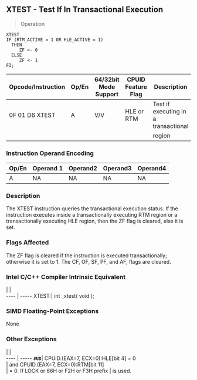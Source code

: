 ## XTEST  -  Test If In Transactional Execution

> Operation

``` slim
XTEST
IF (RTM_ACTIVE = 1 OR HLE_ACTIVE = 1)
  THEN
     ZF <- 0
  ELSE
     ZF <- 1
FI;

```

 Opcode/Instruction| Op/En| 64/32bit Mode Support| CPUID Feature Flag| Description                         
 ---  | --- | --- | --- | ---
 0F 01 D6 XTEST    | A    | V/V                  | HLE or RTM        | Test if executing in a transactional
                   |      |                      |                   | region                              

### Instruction Operand Encoding
 Op/En| Operand 1| Operand2| Operand3| Operand4
 ---  | --- | --- | --- | ---
 A    | NA       | NA      | NA      | NA      

### Description
The XTEST instruction queries the transactional execution status. If the instruction
executes inside a transactionally executing RTM region or a transactionally
executing HLE region, then the ZF flag is cleared, else it is set.



### Flags Affected
The ZF flag is cleared if the instruction is executed transactionally; otherwise
it is set to 1. The CF, OF, SF, PF, and AF, flags are cleared.


### Intel C/C++ Compiler Intrinsic Equivalent
   | |  
---- | -----
 XTEST:| int _xtest( void );

### SIMD Floating-Point Exceptions
None


### Other Exceptions
   | |  
---- | -----
 **``#UD``**| CPUID.(EAX=7, ECX=0):HLE[bit 4] = 0     
    | and CPUID.(EAX=7, ECX=0):RTM[bit 11]    
    | = 0. If LOCK or 66H or F2H or F3H prefix
    | is used.                                
